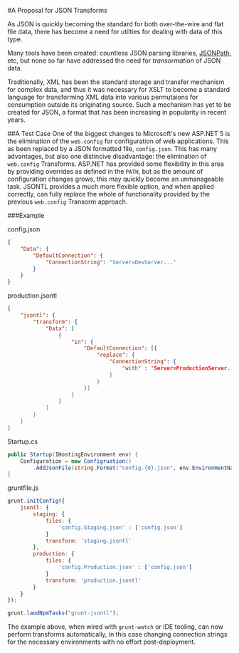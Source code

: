 #A Proposal for JSON Transforms

As JSON is quickly becoming the standard for both over-the-wire and flat file
data, there has become a need for utilties for dealing with data of this type.

Many tools have been created: countless JSON parsing libraries, 
[JSONPath](http://goessner.net/articles/JsonPath/), etc, but none so far have
addressed the need for *transormation* of JSON data.

Traditionally, XML has been the standard storage and transfer mechanism for
complex data, and thus it was necessary for XSLT to become a standard language
for transforming XML data into various permutaions for consumption outside its
originating source.  Such a mechanism has yet to be created for JSON, a format
that has been increasing in popularity in recent years.

##A Test Case
One of the biggest changes to Microsoft's new ASP.NET 5 is the elimination of
the `web.config` for configuration of web applications.  This as been replaced
by a JSON formatted file, `config.json`.  This has many advantages, but
also one distincive disadvantage: the elimination of `web.config` Transforms.
ASP.NET has provided some flexibility in this area by providing overrides as
defined in the `PATH`, but as the amount of configuration changes grows, this 
may quickly become an unmanageable task.  JSONTL provides a much more flexible
option, and when applied correctly, can fully replace the whole of functionality
provided by the previous `web.config` Transorm approach.

###Example

config.json
```json
{
	"Data": {
		"DefaultConnection": {
			"ConnectionString": "Server=DevServer..."
		}
	}
}
```

production.jsontl
```json
{
	"jsontl": {
		"transform": {
			"Data": [
				{
					"in": {
						"DefaultConnection": [{
							"replace": {
								"ConnectionString": {
									"with" : 'Server=ProductionServer..."
								}
							}
						}]
					}
				}
			]
		}
	}
}
```

Startup.cs
```cs
public Startup(IHostingEnvironment env) {
	Configuration = new Configruation()
		.AddJsonFile(string.Format("config.{0}.json", env.EnvironmentName));
}
```

gruntfile.js
```js
grunt.initConfig({
	jsontl: {
		staging: {
			files: {
				'config.Staging.json' : ['config.json']
			}
			transform: 'staging.jsontl'	
		},
		production: {
			files: {
				'config.Production.json' : ['config.json']
			}
			transform: 'production.jsontl'	
		}
	}
});

grunt.laodNpmTasks("grunt-jsontl");
```

The example above, when wired with `grunt-watch` or IDE tooling, can now perform
transforms automatically, in this case changing connection strings for the
necessary environments with no effort post-deployment.
